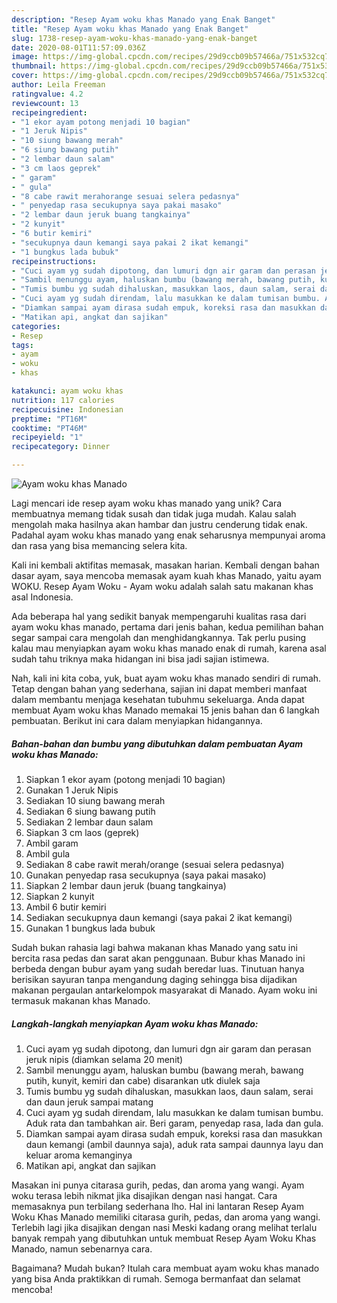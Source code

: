 ```yaml
---
description: "Resep Ayam woku khas Manado yang Enak Banget"
title: "Resep Ayam woku khas Manado yang Enak Banget"
slug: 1738-resep-ayam-woku-khas-manado-yang-enak-banget
date: 2020-08-01T11:57:09.036Z
image: https://img-global.cpcdn.com/recipes/29d9ccb09b57466a/751x532cq70/ayam-woku-khas-manado-foto-resep-utama.jpg
thumbnail: https://img-global.cpcdn.com/recipes/29d9ccb09b57466a/751x532cq70/ayam-woku-khas-manado-foto-resep-utama.jpg
cover: https://img-global.cpcdn.com/recipes/29d9ccb09b57466a/751x532cq70/ayam-woku-khas-manado-foto-resep-utama.jpg
author: Leila Freeman
ratingvalue: 4.2
reviewcount: 13
recipeingredient:
- "1 ekor ayam potong menjadi 10 bagian"
- "1 Jeruk Nipis"
- "10 siung bawang merah"
- "6 siung bawang putih"
- "2 lembar daun salam"
- "3 cm laos geprek"
- " garam"
- " gula"
- "8 cabe rawit merahorange sesuai selera pedasnya"
- " penyedap rasa secukupnya saya pakai masako"
- "2 lembar daun jeruk buang tangkainya"
- "2 kunyit"
- "6 butir kemiri"
- "secukupnya daun kemangi saya pakai 2 ikat kemangi"
- "1 bungkus lada bubuk"
recipeinstructions:
- "Cuci ayam yg sudah dipotong, dan lumuri dgn air garam dan perasan jeruk nipis (diamkan selama 20 menit)"
- "Sambil menunggu ayam, haluskan bumbu (bawang merah, bawang putih, kunyit, kemiri dan cabe) disarankan utk diulek saja"
- "Tumis bumbu yg sudah dihaluskan, masukkan laos, daun salam, serai dan daun jeruk sampai matang"
- "Cuci ayam yg sudah direndam, lalu masukkan ke dalam tumisan bumbu. Aduk rata dan tambahkan air. Beri garam, penyedap rasa, lada dan gula."
- "Diamkan sampai ayam dirasa sudah empuk, koreksi rasa dan masukkan daun kemangi (ambil daunnya saja), aduk rata sampai daunnya layu dan keluar aroma kemanginya"
- "Matikan api, angkat dan sajikan"
categories:
- Resep
tags:
- ayam
- woku
- khas

katakunci: ayam woku khas 
nutrition: 117 calories
recipecuisine: Indonesian
preptime: "PT16M"
cooktime: "PT46M"
recipeyield: "1"
recipecategory: Dinner

---
```



![Ayam woku khas Manado](https://img-global.cpcdn.com/recipes/29d9ccb09b57466a/751x532cq70/ayam-woku-khas-manado-foto-resep-utama.jpg)

Lagi mencari ide resep ayam woku khas manado yang unik? Cara membuatnya memang tidak susah dan tidak juga mudah. Kalau salah mengolah maka hasilnya akan hambar dan justru cenderung tidak enak. Padahal ayam woku khas manado yang enak seharusnya mempunyai aroma dan rasa yang bisa memancing selera kita.

Kali ini kembali aktifitas memasak, masakan harian. Kembali dengan bahan dasar ayam, saya mencoba memasak ayam kuah khas Manado, yaitu ayam WOKU. Resep Ayam Woku - Ayam woku adalah salah satu makanan khas asal Indonesia.

Ada beberapa hal yang sedikit banyak mempengaruhi kualitas rasa dari ayam woku khas manado, pertama dari jenis bahan, kedua pemilihan bahan segar sampai cara mengolah dan menghidangkannya. Tak perlu pusing kalau mau menyiapkan ayam woku khas manado enak di rumah, karena asal sudah tahu triknya maka hidangan ini bisa jadi sajian istimewa.


Nah, kali ini kita coba, yuk, buat ayam woku khas manado sendiri di rumah. Tetap dengan bahan yang sederhana, sajian ini dapat memberi manfaat dalam membantu menjaga kesehatan tubuhmu sekeluarga. Anda dapat membuat Ayam woku khas Manado memakai 15 jenis bahan dan 6 langkah pembuatan. Berikut ini cara dalam menyiapkan hidangannya.

<!--inarticleads1-->

##### Bahan-bahan dan bumbu yang dibutuhkan dalam pembuatan Ayam woku khas Manado:

1. Siapkan 1 ekor ayam (potong menjadi 10 bagian)
1. Gunakan 1 Jeruk Nipis
1. Sediakan 10 siung bawang merah
1. Sediakan 6 siung bawang putih
1. Sediakan 2 lembar daun salam
1. Siapkan 3 cm laos (geprek)
1. Ambil  garam
1. Ambil  gula
1. Sediakan 8 cabe rawit merah/orange (sesuai selera pedasnya)
1. Gunakan  penyedap rasa secukupnya (saya pakai masako)
1. Siapkan 2 lembar daun jeruk (buang tangkainya)
1. Siapkan 2 kunyit
1. Ambil 6 butir kemiri
1. Sediakan secukupnya daun kemangi (saya pakai 2 ikat kemangi)
1. Gunakan 1 bungkus lada bubuk


Sudah bukan rahasia lagi bahwa makanan khas Manado yang satu ini bercita rasa pedas dan sarat akan penggunaan. Bubur khas Manado ini berbeda dengan bubur ayam yang sudah beredar luas. Tinutuan hanya berisikan sayuran tanpa mengandung daging sehingga bisa dijadikan makanan pergaulan antarkelompok masyarakat di Manado. Ayam woku ini termasuk makanan khas Manado. 

<!--inarticleads2-->

##### Langkah-langkah menyiapkan Ayam woku khas Manado:

1. Cuci ayam yg sudah dipotong, dan lumuri dgn air garam dan perasan jeruk nipis (diamkan selama 20 menit)
1. Sambil menunggu ayam, haluskan bumbu (bawang merah, bawang putih, kunyit, kemiri dan cabe) disarankan utk diulek saja
1. Tumis bumbu yg sudah dihaluskan, masukkan laos, daun salam, serai dan daun jeruk sampai matang
1. Cuci ayam yg sudah direndam, lalu masukkan ke dalam tumisan bumbu. Aduk rata dan tambahkan air. Beri garam, penyedap rasa, lada dan gula.
1. Diamkan sampai ayam dirasa sudah empuk, koreksi rasa dan masukkan daun kemangi (ambil daunnya saja), aduk rata sampai daunnya layu dan keluar aroma kemanginya
1. Matikan api, angkat dan sajikan


Masakan ini punya citarasa gurih, pedas, dan aroma yang wangi. Ayam woku terasa lebih nikmat jika disajikan dengan nasi hangat. Cara memasaknya pun terbilang sederhana lho. Hal ini lantaran Resep Ayam Woku Khas Manado memiliki citarasa gurih, pedas, dan aroma yang wangi. Terlebih lagi jika disajikan dengan nasi Meski kadang orang melihat terlalu banyak rempah yang dibutuhkan untuk membuat Resep Ayam Woku Khas Manado, namun sebenarnya cara. 

Bagaimana? Mudah bukan? Itulah cara membuat ayam woku khas manado yang bisa Anda praktikkan di rumah. Semoga bermanfaat dan selamat mencoba!
